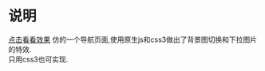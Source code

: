 # 说明

[点击看看效果](http://stephen-sun7.github.io/navgation/nav.html)
仿的一个导航页面,使用原生js和css3做出了背景图切换和下拉图片的特效.   
只用css3也可实现.
